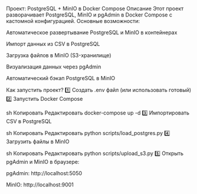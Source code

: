 Проект: PostgreSQL + MinIO в Docker Compose
Описание
Этот проект разворачивает PostgreSQL, MinIO и pgAdmin в Docker Compose с кастомной конфигурацией.
Основные возможности:

Автоматическое развертывание PostgreSQL и MinIO в контейнерах

Импорт данных из CSV в PostgreSQL

Загрузка файлов в MinIO (S3-хранилище)

Визуализация данных через pgAdmin

Автоматический бэкап PostgreSQL в MinIO

Как запустить проект?
1️⃣ Создать .env файл (или использовать готовый)
2️⃣ Запустить Docker Compose

sh
Копировать
Редактировать
docker-compose up -d
3️⃣ Импортировать CSV в PostgreSQL

sh
Копировать
Редактировать
python scripts/load_postgres.py
4️⃣ Загрузить файлы в MinIO

sh
Копировать
Редактировать
python scripts/upload_s3.py
5️⃣ Открыть pgAdmin и MinIO в браузере:

pgAdmin: http://localhost:5050

MinIO: http://localhost:9001
